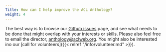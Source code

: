 ```yaml
---
Title: How can I help improve the ACL Anthology?
weight: 4
---
```


The best way is to browse our [Github issues](https://twitter.com/TheGarlandSitIn/status/1123628614342385666) page, and see what needs to be done that might overlap with your interests or skills.
Please also feel free to email the director, anthology@aclweb.org.
You might also be interested ino our [call for volunteers]({{< relref "/info/volunteer.md" >}}).
